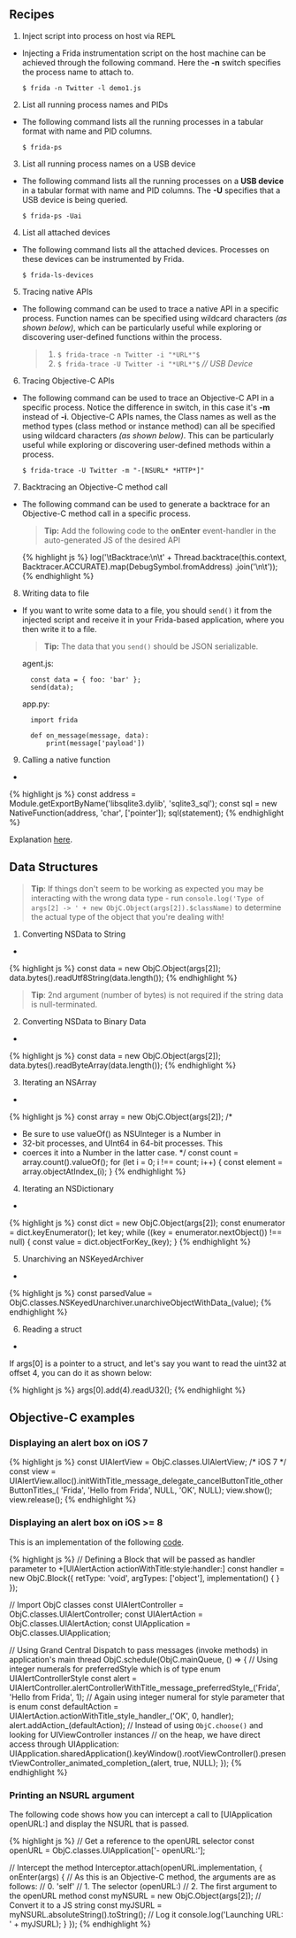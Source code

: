 ## Recipes

1. Inject script into process on host via REPL
-
    Injecting a Frida instrumentation script on the host machine can be achieved
    through the following command. Here the **-n** switch specifies the process
    name to attach to.

    `$ frida -n Twitter -l demo1.js`

2. List all running process names and PIDs
-
    The following command lists all the running processes in a tabular format
    with name and PID columns.

    `$ frida-ps`

3. List all running process names on a USB device
-
    The following command lists all the running processes on a **USB device** in
    a tabular format with name and PID columns. The **-U** specifies that a USB
    device is being queried.

    `$ frida-ps -Uai`

4. List all attached devices
-
    The following command lists all the attached devices. Processes on these
    devices can be instrumented by Frida.

    `$ frida-ls-devices`

5. Tracing native APIs
-
    The following command can be used to trace a native API in a specific
    process. Function names can be specified using wildcard characters
    *(as shown below)*, which can be particularly useful while exploring or
    discovering user-defined functions within the process.

    >1. `$ frida-trace -n Twitter -i "*URL*"$`
    >2. `$ frida-trace -U Twitter -i "*URL*"$` *// USB Device*

6. Tracing Objective-C APIs
-
    The following command can be used to trace an Objective-C API in a specific
    process. Notice the difference in switch, in this case it's **-m** instead
    of **-i**. Objective-C APIs names, the Class names as well as the method
    types (class method or instance method) can all be specified using wildcard
    characters *(as shown below)*. This can be particularly useful while
    exploring or discovering user-defined methods within a process.

    `$ frida-trace -U Twitter -m "-[NSURL* *HTTP*]"`

7. Backtracing an Objective-C method call
-
    The following command can be used to generate a backtrace for an Objective-C
    method call in a specific process.

    >**Tip:** Add the following code to the **onEnter** event-handler in the
    auto-generated JS of the desired API

    {% highlight js %}
    log('\tBacktrace:\n\t' + Thread.backtrace(this.context,
Backtracer.ACCURATE).map(DebugSymbol.fromAddress)
.join('\n\t'));
    {% endhighlight %}

8. Writing data to file
-
    If you want to write some data to a file, you should ```send()``` it from the
    injected script and receive it in your Frida-based application, where you then
    write it to a file.

    > **Tip:** The data that you ```send()``` should be JSON serializable.

    agent.js:

        const data = { foo: 'bar' };
        send(data);

    app.py:

        import frida

        def on_message(message, data):
            print(message['payload'])

9. Calling a native function
-

{% highlight js %}
const address = Module.getExportByName('libsqlite3.dylib', 'sqlite3_sql');
const sql = new NativeFunction(address, 'char', ['pointer']);
sql(statement);
{% endhighlight %}

Explanation [here](https://gist.github.com/dpnishant/c7c6b47ebfd8cd671ecf).

## Data Structures

>**Tip**: If things don't seem to be working as expected you may be interacting with the wrong data type - run `console.log('Type of args[2] -> ' + new ObjC.Object(args[2]).$className)` to determine the actual type of the object that you're dealing with!

1. Converting NSData to String
-

{% highlight js %}
const data = new ObjC.Object(args[2]);
data.bytes().readUtf8String(data.length());
{% endhighlight %}

>**Tip**: 2nd argument (number of bytes) is not required if the string data is null-terminated.

2. Converting NSData to Binary Data
-

{% highlight js %}
const data = new ObjC.Object(args[2]);
data.bytes().readByteArray(data.length());
{% endhighlight %}

3. Iterating an NSArray
-

{% highlight js %}
const array = new ObjC.Object(args[2]);
/*
 * Be sure to use valueOf() as NSUInteger is a Number in
 * 32-bit processes, and UInt64 in 64-bit processes. This
 * coerces it into a Number in the latter case.
 */
const count = array.count().valueOf();
for (let i = 0; i !== count; i++) {
  const element = array.objectAtIndex_(i);
}
{% endhighlight %}

4. Iterating an NSDictionary
-

{% highlight js %}
const dict = new ObjC.Object(args[2]);
const enumerator = dict.keyEnumerator();
let key;
while ((key = enumerator.nextObject()) !== null) {
  const value = dict.objectForKey_(key);
}
{% endhighlight %}

5. Unarchiving an NSKeyedArchiver
-

{% highlight js %}
const parsedValue = ObjC.classes.NSKeyedUnarchiver.unarchiveObjectWithData_(value);
{% endhighlight %}

6. Reading a struct
-
If args[0] is a pointer to a struct, and let's say you want to read the uint32
at offset 4, you can do it as shown below:

{% highlight js %}
args[0].add(4).readU32();
{% endhighlight %}

## Objective-C examples

### Displaying an alert box on iOS 7

{% highlight js %}
const UIAlertView = ObjC.classes.UIAlertView; /* iOS 7 */
const view = UIAlertView.alloc().initWithTitle_message_delegate_cancelButtonTitle_otherButtonTitles_(
    'Frida',
    'Hello from Frida',
    NULL,
    'OK',
    NULL);
view.show();
view.release();
{% endhighlight %}

### Displaying an alert box on iOS >= 8

This is an implementation of the following
[code](https://developer.apple.com/library/ios/documentation/UIKit/Reference/UIAlertController_class/).

{% highlight js %}
// Defining a Block that will be passed as handler parameter to +[UIAlertAction actionWithTitle:style:handler:]
const handler = new ObjC.Block({
  retType: 'void',
  argTypes: ['object'],
  implementation() {
  }
});

// Import ObjC classes
const UIAlertController = ObjC.classes.UIAlertController;
const UIAlertAction = ObjC.classes.UIAlertAction;
const UIApplication = ObjC.classes.UIApplication;

// Using Grand Central Dispatch to pass messages (invoke methods) in application's main thread
ObjC.schedule(ObjC.mainQueue, () => {
  // Using integer numerals for preferredStyle which is of type enum UIAlertControllerStyle
  const alert = UIAlertController.alertControllerWithTitle_message_preferredStyle_('Frida', 'Hello from Frida', 1);
  // Again using integer numeral for style parameter that is enum
  const defaultAction = UIAlertAction.actionWithTitle_style_handler_('OK', 0, handler);
  alert.addAction_(defaultAction);
  // Instead of using `ObjC.choose()` and looking for UIViewController instances
  // on the heap, we have direct access through UIApplication:
  UIApplication.sharedApplication().keyWindow().rootViewController().presentViewController_animated_completion_(alert, true, NULL);
});
{% endhighlight %}

### Printing an NSURL argument

The following code shows how you can intercept a call to [UIApplication openURL:] and display the NSURL that is passed.

{% highlight js %}
// Get a reference to the openURL selector
const openURL = ObjC.classes.UIApplication['- openURL:'];

// Intercept the method
Interceptor.attach(openURL.implementation, {
  onEnter(args) {
    // As this is an Objective-C method, the arguments are as follows:
    // 0. 'self'
    // 1. The selector (openURL:)
    // 2. The first argument to the openURL method
    const myNSURL = new ObjC.Object(args[2]);
    // Convert it to a JS string
    const myJSURL = myNSURL.absoluteString().toString();
    // Log it
    console.log('Launching URL: ' + myJSURL);
  }
});
{% endhighlight %}

